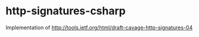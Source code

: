 # http-signatures-csharp
Implementation of http://tools.ietf.org/html/draft-cavage-http-signatures-04
